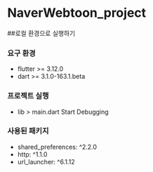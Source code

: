 # NaverWebtoon_project

##로컬 환경으로 실행하기

### 요구 환경 

- flutter >= 3.12.0
- dart >= 3.1.0-163.1.beta

### 프로젝트 실행

- lib > main.dart Start Debugging

### 사용된 패키지

- shared_preferences: ^2.2.0
- http: ^1.1.0
- url_launcher: ^6.1.12
  
